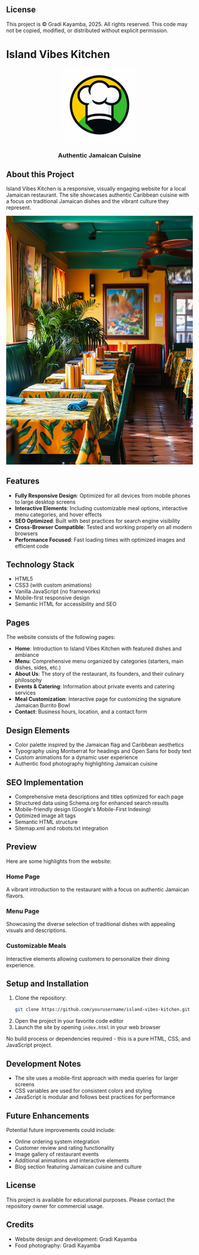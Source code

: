 ## License

This project is © Gradi Kayamba, 2025. All rights reserved. This code may not be copied, modified, or distributed without explicit permission.

# Island Vibes Kitchen

<div align="center">
  <img src="images/logo.png" alt="Island Vibes Kitchen Logo" width="200">
  <h3>Authentic Jamaican Cuisine</h3>
</div>

## About this Project

Island Vibes Kitchen is a responsive, visually engaging website for a local Jamaican restaurant. The site showcases authentic Caribbean cuisine with a focus on traditional Jamaican dishes and the vibrant culture they represent.

![Island Vibes Kitchen Homepage](images/restaurant.png)

## Features

- **Fully Responsive Design**: Optimized for all devices from mobile phones to large desktop screens
- **Interactive Elements**: Including customizable meal options, interactive menu categories, and hover effects
- **SEO Optimized**: Built with best practices for search engine visibility
- **Cross-Browser Compatible**: Tested and working properly on all modern browsers
- **Performance Focused**: Fast loading times with optimized images and efficient code

## Technology Stack

- HTML5
- CSS3 (with custom animations)
- Vanilla JavaScript (no frameworks)
- Mobile-first responsive design
- Semantic HTML for accessibility and SEO

## Pages

The website consists of the following pages:

- **Home**: Introduction to Island Vibes Kitchen with featured dishes and ambiance
- **Menu**: Comprehensive menu organized by categories (starters, main dishes, sides, etc.)
- **About Us**: The story of the restaurant, its founders, and their culinary philosophy
- **Events & Catering**: Information about private events and catering services
- **Meal Customization**: Interactive page for customizing the signature Jamaican Burrito Bowl
- **Contact**: Business hours, location, and a contact form

## Design Elements

- Color palette inspired by the Jamaican flag and Caribbean aesthetics
- Typography using Montserrat for headings and Open Sans for body text
- Custom animations for a dynamic user experience
- Authentic food photography highlighting Jamaican cuisine

## SEO Implementation

- Comprehensive meta descriptions and titles optimized for each page
- Structured data using Schema.org for enhanced search results
- Mobile-friendly design (Google's Mobile-First Indexing)
- Optimized image alt tags
- Semantic HTML structure
- Sitemap.xml and robots.txt integration

## Preview

Here are some highlights from the website:

### Home Page
A vibrant introduction to the restaurant with a focus on authentic Jamaican flavors.

### Menu Page
Showcasing the diverse selection of traditional dishes with appealing visuals and descriptions.

### Customizable Meals
Interactive elements allowing customers to personalize their dining experience.

## Setup and Installation

1. Clone the repository:
   ```bash
   git clone https://github.com/yourusername/island-vibes-kitchen.git
   ```
2. Open the project in your favorite code editor
3. Launch the site by opening `index.html` in your web browser

No build process or dependencies required - this is a pure HTML, CSS, and JavaScript project.

## Development Notes

- The site uses a mobile-first approach with media queries for larger screens
- CSS variables are used for consistent colors and styling
- JavaScript is modular and follows best practices for performance

## Future Enhancements

Potential future improvements could include:

- Online ordering system integration
- Customer review and rating functionality
- Image gallery of restaurant events
- Additional animations and interactive elements
- Blog section featuring Jamaican cuisine and culture

## License

This project is available for educational purposes. Please contact the repository owner for commercial usage.

## Credits

- Website design and development: Gradi Kayamba
- Food photography: Gradi Kayamba
